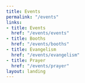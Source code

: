 ```yaml
---
title: Events
permalink: "/events"
links:
- title: Events
  href: "/events/events"
- title: Booths
  href: "/events/booths"
- title: Evangelism
  href: "/events/evangelism"
- title: Prayer
  href: "/events/prayer"
layout: landing
---
```


